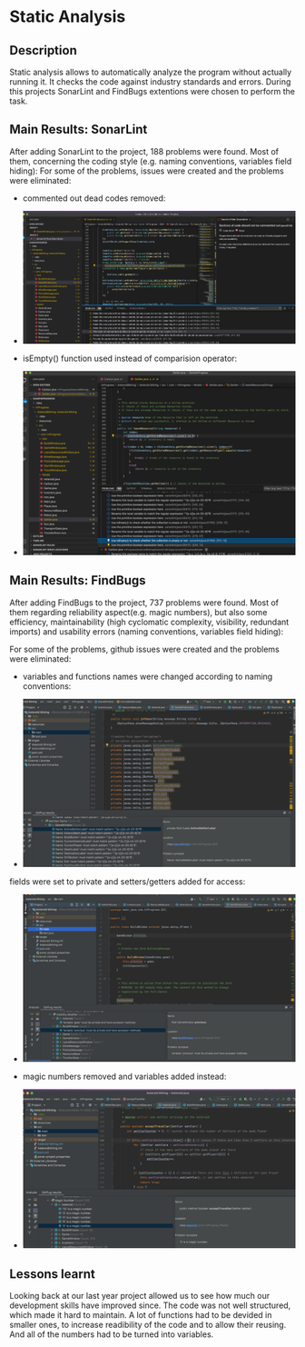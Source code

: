 # Static Analysis

## Description

Static analysis allows to automatically analyze the program without actually running it. It checks the code against industry standards and errors. During this projects SonarLint and FindBugs extentions were chosen to perform the task.

## Main Results: SonarLint

After adding SonarLint to the project, 188 problems were found. Most of them, concerning the coding style (e.g. naming conventions, variables field hiding):
For some of the problems, issues were created and the problems were eliminated:

- commented out dead codes removed:

- ![](./images/sonar.png)

- isEmpty() function used instead of comparision operator:

- ![](./images/comparator.png)

## Main Results: FindBugs

After adding FindBugs to the project, 737 problems were found. Most of them regarding reliability aspect(e.g. magic numbers), but also some efficiency, maintainability (high cyclomatic complexity, visibility, redundant imports) and usability errors (naming conventions, variables field hiding):

For some of the problems, github issues were created and the problems were eliminated:

- variables and functions names were changed according to naming conventions:

- ![](./images/name.png)

 fields were set to private and setters/getters added for access:

- ![](./images/private.png)

- magic numbers removed and variables added instead:

- ![](./images/magic.png)

## Lessons learnt

Looking back at our last year project allowed us to see how much our development skills have improved since. The code was not well structured, which made it hard to maintain. A lot of functions had to be devided in smaller ones, to increase readibility of the code and to allow their reusing. And all of the numbers had to be turned into variables.
